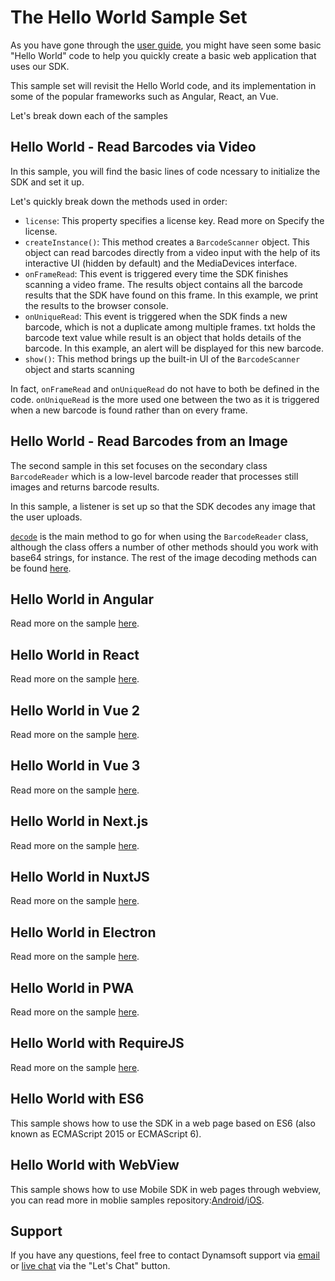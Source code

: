 # The Hello World Sample Set

As you have gone through the [user guide](https://www.dynamsoft.com/barcode-reader/programming/javascript/user-guide/?ver=latest#getting-started---hello-world), you might have seen some basic "Hello World" code to help you quickly create a basic web application that uses our SDK.

This sample set will revisit the Hello World code, and its implementation in some of the popular frameworks such as Angular, React, an Vue.

Let's break down each of the samples

## Hello World - Read Barcodes via Video

In this sample, you will find the basic lines of code ncessary to initialize the SDK and set it up.

Let's quickly break down the methods used in order:

* `license`: This property specifies a license key. Read more on Specify the license.
* `createInstance()`: This method creates a `BarcodeScanner` object. This object can read barcodes directly from a video input with the help of its interactive UI (hidden by default) and the MediaDevices interface.
* `onFrameRead`: This event is triggered every time the SDK finishes scanning a video frame. The results object contains all the barcode results that the SDK have found on this frame. In this example, we print the results to the browser console.
* `onUniqueRead`: This event is triggered when the SDK finds a new barcode, which is not a duplicate among multiple frames. txt holds the barcode text value while result is an object that holds details of the barcode. In this example, an alert will be displayed for this new barcode.
* `show()`: This method brings up the built-in UI of the `BarcodeScanner` object and starts scanning

In fact, `onFrameRead` and `onUniqueRead` do not have to both be defined in the code. `onUniqueRead` is the more used one between the two as it is triggered when a new barcode is found rather than on every frame.

## Hello World - Read Barcodes from an Image

The second sample in this set focuses on the secondary class `BarcodeReader` which is a low-level barcode reader that processes still images and returns barcode results.

In this sample, a listener is set up so that the SDK decodes any image that the user uploads.

[`decode`](https://www.dynamsoft.com/barcode-reader/programming/javascript/api-reference/BarcodeReader.html?ver=latest#decode) is the main method to go for when using the `BarcodeReader` class, although the class offers a number of other methods should you work with base64 strings, for instance. The rest of the image decoding methods can be found [here](https://www.dynamsoft.com/barcode-reader/programming/javascript/api-reference/BarcodeReader.html?ver=latest#decode-barcodes).

## Hello World in Angular

Read more on the sample [here](https://www.dynamsoft.com/barcode-reader/programming/javascript/samples-demos/helloworld-angular.html).

## Hello World in React

Read more on the sample [here](https://www.dynamsoft.com/barcode-reader/programming/javascript/samples-demos/helloworld-reactjs.html).

## Hello World in Vue 2

Read more on the sample [here](https://www.dynamsoft.com/barcode-reader/programming/javascript/samples-demos/helloworld-vuejs.html).

## Hello World in Vue 3

Read more on the sample [here](https://www.dynamsoft.com/barcode-reader/programming/javascript/samples-demos/helloworld-vuejsv3.html).

## Hello World in Next.js

Read more on the sample [here](https://www.dynamsoft.com/barcode-reader/programming/javascript/samples-demos/helloworld-nextjs.html).

## Hello World in NuxtJS

Read more on the sample [here](https://www.dynamsoft.com/barcode-reader/programming/javascript/samples-demos/helloworld-nuxtjs.html).

## Hello World in Electron

Read more on the sample [here](https://www.dynamsoft.com/barcode-reader/programming/javascript/samples-demos/helloworld-electron.html).

## Hello World in PWA

Read more on the sample [here](https://www.dynamsoft.com/barcode-reader/programming/javascript/samples-demos/helloworld-pwa.html).

## Hello World with RequireJS

Read more on the sample [here](https://www.dynamsoft.com/barcode-reader/programming/javascript/samples-demos/helloworld-requirejs.html).

## Hello World with ES6

This sample shows how to use the SDK in a web page based on ES6 (also known as ECMAScript 2015 or ECMAScript 6).


## Hello World with WebView

This sample shows how to use Mobile SDK in web pages through webview, you can read more in moblie samples repository:[Android](https://github.com/Dynamsoft/barcode-reader-mobile-samples/tree/main/android/JavaScript/WebViewBarcodeScanning)/[iOS](https://github.com/Dynamsoft/barcode-reader-mobile-samples/tree/main/ios/JavaScript/WebViewBarcodeScanning).

## Support

If you have any questions, feel free to contact Dynamsoft support via [email](mailto:support@dynamsoft.com) or [live chat](https://www.dynamsoft.com/barcode-reader/overview/) via the "Let's Chat" button.
